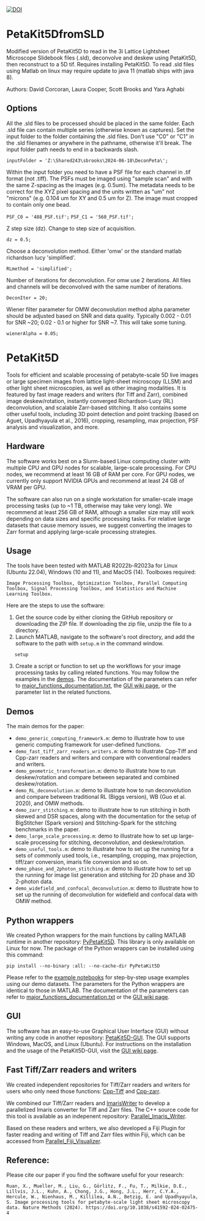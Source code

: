 [![DOI](https://zenodo.org/badge/829345148.svg)](https://zenodo.org/doi/10.5281/zenodo.12805990)

# PetaKit5DfromSLD

Modified version of PetaKit5D to read in the 3i Lattice Lightsheet Microscope Slidebook files (.sld), deconvolve and deskew using PetaKit5D, then reconstruct to a 5D tif. Requires installing PetaKit5D. To read .sld files using Matlab on linux may require update to java 11 (matlab ships with java 8).

Authors: David Corcoran, Laura Cooper, Scott Brooks and Yara Aghabi

## Options

All the .sld files to be processed should be placed in the same folder. Each .sld file can contain multiple series (otherwise known as captures). Set the input folder to the folder containing the .sld files. Don't use "C0" or "C1" in the .sld filenames or anywhere in the pathname, otherwise it'll break. The input folder path needs to end in a backwards slash.

```inputFolder = 'Z:\Shared243\sbrooks\2024-06-18\DeconPeta\';```

Within the input folder you need to have a PSF file for each channel in .tif format (not .tiff). The PSFs must be imaged using "sample scan" and with the same Z-spacing as the images (e.g. 0.5um). The metadata needs to be correct for the XYZ pixel spacing and the units written as "um" not "microns" (e.g. 0.104 um for XY and 0.5 um for Z). The image must cropped to contain only one bead.

```PSF_C0 = '488_PSF.tif';```
```PSF_C1 = '560_PSF.tif';```

Z step size (dz). Change to step size of acquisition.

```dz = 0.5;```

Choose a deconvolution method. Either 'omw' or the standard matlab richardson lucy 'simplified'.

```RLmethod = 'simplified';```

Number of iterations for deconvolution. For omw use 2 iterations. All files and channels will be deconvolved with the same number of iterations.

```DeconIter = 20;```

Wiener filter parameter for OMW deconvolution method alpha parameter should be adjusted based on SNR and data quality. Typically 0.002 - 0.01 for SNR ~20; 0.02 - 0.1 or higher for SNR ~7. This will take some tuning.

```wienerAlpha = 0.05;```


# PetaKit5D

Tools for efficient and scalable processing of petabyte-scale 5D live images or large specimen images from lattice light-sheet microscopy (LLSM) and other light sheet microscopies, as well as other imaging modalities. It is featured by fast image readers and writers (for Tiff and Zarr), combined image deskew/rotation, instantly converged Richardson-Lucy (RL) deconvolution, and scalable Zarr-based stitching. It also contains some other useful tools, including 3D point detection and point tracking (based on Aguet, Upadhyayula et al., 2016), cropping, resampling, max projection, PSF analysis and visualization, and more.

## Hardware
The software works best on a Slurm-based Linux computing cluster with multiple CPU and GPU nodes for scalable, large-scale processing. For CPU nodes, we recommend at least 16 GB of RAM per core. For GPU nodes, we currently only support NVIDIA GPUs and recommend at least 24 GB of VRAM per GPU.

The software can also run on a single workstation for smaller-scale image processing tasks (up to ~1 TB, otherwise may take very long). We recommend at least 256 GB of RAM, although a smaller size may still work depending on data sizes and specific processing tasks. For relative large datasets that cause memory issues, we suggest converting the images to Zarr format and applying large-scale processing strategies.

## Usage

The tools have been tested with MATLAB R2022b-R2023a for Linux (Ubuntu 22.04), Windows (10 and 11), and MacOS (14). Toolboxes required:

`Image Processing Toolbox, Optimization Toolbox, Parallel Computing Toolbox, Signal Processing Toolbox, and Statistics and Machine Learning Toolbox.`

 Here are the steps to use the software:
1. Get the source code by either cloning the GitHub repository or downloading the ZIP file. If downloading the zip file, unzip the file to a directory.
2. Launch MATLAB, navigate to the software's root directory, and add the software to the path with `setup.m` in the command window.
````
   setup
````
3. Create a script or function to set up the workflows for your image processing tasks by calling related functions. You may follow the examples in the [demos](https://github.com/abcucberkeley/PetaKit5D/tree/main/demos). The documentation of the parameters can refer to [major_functions_documentation.txt](https://github.com/abcucberkeley/PetaKit5D/blob/main/major_functions_documentation.txt), the [GUI wiki page](https://github.com/abcucberkeley/PetaKit5D-GUI/wiki), or the parameter list in the related functions.


## Demos
The main demos for the paper:
- `demo_generic_computing_framework.m`: demo to illustrate how to use generic computing framework for user-defined functions.
- `demo_fast_tiff_zarr_readers_writers.m`: demo to illustrate Cpp-Tiff and Cpp-zarr readers and writers and compare with conventional readers and writers.
- `demo_geometric_transformation.m`: demo to illustrate how to run deskew/rotation and compare between separated and combined deskew/rotation.
- `demo_RL_deconvolution.m`: demo to illustrate how to run deconvolution and compare between traditional RL (Biggs version), WB (Guo et al. 2020), and OMW methods.
- `demo_zarr_stitching.m`: demo to illustrate how to run stitching in both skewed and DSR spaces, along with the documentation for the setup of BigStitcher (Spark version) and Stitching-Spark for the stitching benchmarks in the paper.
- `demo_large_scale_processing.m`: demo to illustrate how to set up large-scale processing for stitching, deconvolution, and deskew/rotation.
- `demo_useful_tools.m`: demo to illustrate how to set up the running for a sets of commonly used tools, i.e., resampling, cropping, max projection, tiff/zarr conversion, imaris file conversion and so on. 
- `demo_phase_and_2photon_stitching.m`: demo to illustrate how to set up the running for image list generation and stitching for 2D phase and 3D 2-photon data. 
- `demo_widefield_and_confocal_deconvolution.m`: demo to illustrate how to set up the running of deconvolution for widefield and confocal data with OMW method. 


## Python wrappers
We created Python wrappers for the main functions by calling MATLAB runtime in another repository: [PyPetaKit5D](https://github.com/abcucberkeley/PyPetaKit5D). This library is only available on Linux for now. The package of the Python wrappers can be installed using this command:
````
pip install --no-binary :all: --no-cache-dir PyPetaKit5D
````
Please refer to the [example notebooks](https://github.com/abcucberkeley/PyPetaKit5D/blob/main/notebooks) for step-by-step usage examples using our demo datasets. The parameters for the Python wrappers are identical to those in MATLAB. The documentation of the parameters can refer to [major_functions_documentation.txt](https://github.com/abcucberkeley/PetaKit5D/blob/main/major_functions_documentation.txt) or the [GUI wiki page](https://github.com/abcucberkeley/PetaKit5D-GUI/wiki).

## GUI
The software has an easy-to-use Graphical User Interface (GUI) without writing any code in another repository: [PetaKit5D-GUI](https://github.com/abcucberkeley/PetaKit5D-GUI). The GUI supports Windows, MacOS, and Linux (Ubuntu). For instructions on the installation and the usage of the PetaKit5D-GUI, visit the [GUI wiki page](https://github.com/abcucberkeley/PetaKit5D-GUI/wiki).


## Fast Tiff/Zarr readers and writers
We created independent repositories for Tiff/Zarr readers and writers for users who only need those functions: [Cpp-Tiff](https://github.com/abcucberkeley/cpp-tiff) and [Cpp-zarr](https://github.com/abcucberkeley/cpp-zarr).

We combined our Tiff/Zarr readers and [ImarisWriter](https://github.com/imaris/ImarisWriter) to develop a parallelized Imaris converter for Tiff and Zarr files. The C++ source code for this tool is available as an indepenent repository: [Parallel_Imaris_Writer](https://github.com/abcucberkeley/Parallel_Imaris_Writer).

Based on these readers and writers, we also developed a Fiji Plugin for faster reading and writing of Tiff and Zarr files within Fiji, which can be accessed from [Parallel_Fiji_Visualizer](https://github.com/abcucberkeley/Parallel_Fiji_Visualizer).


## Reference:
Please cite our paper if you find the software useful for your research:

`Ruan, X., Mueller, M., Liu, G., Görlitz, F., Fu, T., Milkie, D.E., Lillvis, J.L., Kuhn, A., Chong, J.G., Hong, J.L., Herr, C.Y.A., Hercule, W., Nienhaus, M., Killilea, A.N., Betzig, E. and Upadhyayula, S. Image processing tools for petabyte-scale light sheet microscopy data. Nature Methods (2024). https://doi.org/10.1038/s41592-024-02475-4`
